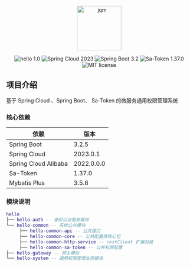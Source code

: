<p align="center">
    <img src="https://jqm.plus/logo.svg" height="120" alt="jqm"/>
</p>
<p align="center">
    <img src="https://img.shields.io/badge/hello-1.0-success.svg" alt="hello 1.0"/>
    <img src="https://img.shields.io/badge/Spring%20Cloud-2023-blue.svg" alt="Spring Cloud 2023"/>
    <img src="https://img.shields.io/badge/Spring%20Boot-3.2-blue.svg" alt="Spring Boot 3.2"/>
    <img src="https://img.shields.io/badge/Sa--Token-1.37.0-blue.svg" alt="Sa-Token 1.37.0"/>
    <img src="https://img.shields.io/github/license/xujianqiangsky/hello" alt="MIT license"/>
</p>

## 项目介绍
基于 Spring Cloud 、Spring Boot、 Sa-Token 的微服务通用权限管理系统

### 核心依赖
| 依赖                   | 版本         |
|----------------------|------------|
| Spring Boot          | 3.2.5      |
| Spring Cloud         | 2023.0.1   |
| Spring Cloud Alibaba | 2022.0.0.0 |
| Sa-Token             | 1.37.0     |
| Mybatis Plus         | 3.5.6      |

### 模块说明

```lua
hello
├── hello-auth -- 身份认证服务模块
└── hello-common -- 系统公共模块
     ├── hello-common-api -- 公共接口
     ├── hello-common-core -- 公共配置类核心包
     ├── hello-common-http-service -- restClient 扩展封装
     ├── hello-common-sa-token -- 公共权限配置
├── hello-gateway -- 网关模块
└── hello-system -- 通用权限管理业务模块
```